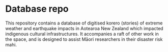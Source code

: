 # Database repo

This repository contains a database of digitised korero (stories) of extreme weather and earthquake impacts in Aotearoa New Zealand which impacted indigenous cultural infrastructures. It accompanies a raft of other work in the space, and is designed to assist Māori researchers in their disaster risk mahi.  
